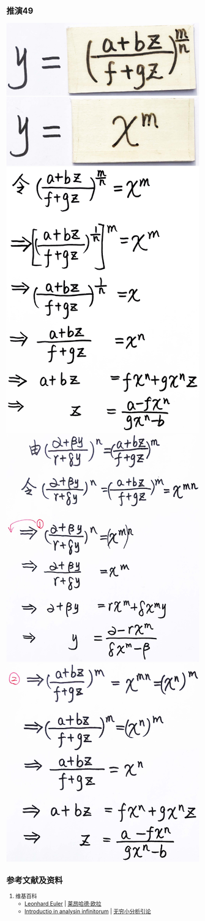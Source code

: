 ## 推演49

![](/images/无穷和与无穷乘积/欧拉的无穷分析引论中典型的推演实验/章3/推演49/49-1.jpg)
![](/images/无穷和与无穷乘积/欧拉的无穷分析引论中典型的推演实验/章3/推演49/49-2.jpg)
![](/images/无穷和与无穷乘积/欧拉的无穷分析引论中典型的推演实验/章3/推演49/49-3.jpg)
![](/images/无穷和与无穷乘积/欧拉的无穷分析引论中典型的推演实验/章3/推演49/49-4.jpg)
![](/images/无穷和与无穷乘积/欧拉的无穷分析引论中典型的推演实验/章3/推演49/49-5.jpg)

## 参考文献及资料

1. 维基百科
	- [Leonhard Euler](https://en.wikipedia.org/wiki/Leonhard_Euler) | [莱昂哈德·欧拉](https://zh.wikipedia.org/wiki/%E8%90%8A%E6%98%82%E5%93%88%E5%BE%B7%C2%B7%E6%AD%90%E6%8B%89) 
	- [Introductio in analysin infinitorum](https://en.wikipedia.org/wiki/Introductio_in_analysin_infinitorum) | [无穷小分析引论](https://zh.wikipedia.org/wiki/%E6%97%A0%E7%A9%B7%E5%B0%8F%E5%88%86%E6%9E%90%E5%BC%95%E8%AE%BA) 




